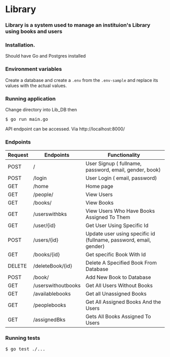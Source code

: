 
# Library

### Library is a system used to manage an instituion's Library using books and users

### Installation.
Should have Go and Postgres installed



### Environment variables
Create a database and create a `.env` from the `.env-sample` and replace its values with the actual values.

### Running application
Change directory into Lib_DB then
<pre>
$ go run main.go
</pre>

API endpoint can be accessed. Via http://localhost:8000/

### Endpoints

Request |       Endpoints                 |       Functionality
--------|---------------------------------|--------------------------------
POST    |  /                              |   User Signup   ( fullname, password, email, gender, book)
POST    |  /login                         |   User Login    ( email, password)
GET     |  /home                          |   Home page     
GET     |  /people/                       |   View Users
GET     |  /books/                        |   View Books
GET     |  /userswithbks                  |   View Users Who Have Books Assigned To Them
GET     |  /user/{id}                     |   Get User Using Specific Id
POST    |  /users/{id}                    |   Update user using specific id (fullname, password, email, gender)
GET     |  /books/{id}                    |   Get specific Book With Id
DELETE  |  /deleteBook/{id}               |   Delete A Specified Book From Database
POST    |  /book/                         |   Add New Book to Database
GET     |  /userswithoutbooks             |   Get All Users Without Books
GET     |  /availablebooks                |   Get all Unassigned Books
GET     |  /peoplebooks                   |   Get All Assigned Books And the Users
GET     |  /assignedBks                   |   Gets All Books Assigned To Users





### Running tests
<pre>
$ go test ./...
</pre>
